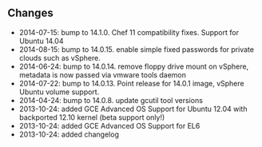 Changes
-------
 * 2014-07-15: bump to 14.1.0. Chef 11 compatibility fixes. Support for Ubuntu 14.04
 * 2014-08-15: bump to 14.0.15. enable simple fixed passwords for private clouds such as vSphere.
 * 2014-06-24: bump to 14.0.14. remove floppy drive mount on vSphere, metadata is now passed via vmware tools daemon
 * 2014-07-22: bump to 14.0.13. Point release for 14.0.1 image, vSphere Ubuntu volume support.
 * 2014-04-24: bump to 14.0.8. update gcutil tool versions
 * 2013-10-24: added GCE Advanced OS Support for Ubuntu 12.04 with backported 12.10 kernel (beta support only!)
 * 2013-10-24: added GCE Advanced OS Support for EL6
 * 2013-10-24: added changelog
